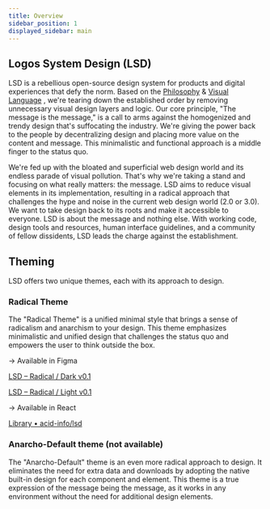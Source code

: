 ```yaml
---
title: Overview
sidebar_position: 1
displayed_sidebar: main
---
```


## Logos System Design (LSD)

LSD is a rebellious open-source design system for products and digital experiences that defy the norm. Based on the [Philosophy](https://www.notion.so/Philosophy-e9f9330417fa4c4db19b32f3ad9c0e14?pvs=21) & [Visual Language](https://www.notion.so/Visual-Language-ba5c311d09c74fc4bc97ad0d4ed545ac?pvs=21) , we're tearing down the established order by removing unnecessary visual design layers and logic. Our core principle, "The message is the message," is a call to arms against the homogenized and trendy design that's suffocating the industry. We're giving the power back to the people by decentralizing design and placing more value on the content and message. This minimalistic and functional approach is a middle finger to the status quo.

We're fed up with the bloated and superficial web design world and its endless parade of visual pollution. That's why we're taking a stand and focusing on what really matters: the message. LSD aims to reduce visual elements in its implementation, resulting in a radical approach that challenges the hype and noise in the current web design world (2.0 or 3.0). We want to take design back to its roots and make it accessible to everyone. LSD is about the message and nothing else. With working code, design tools and resources, human interface guidelines, and a community of fellow dissidents, LSD leads the charge against the establishment.

## Theming

LSD offers two unique themes, each with its approach to design.

### Radical Theme

The "Radical Theme" is a unified minimal style that brings a sense of radicalism and anarchism to your design. This theme emphasizes minimalistic and unified design that challenges the status quo and empowers the user to think outside the box.

→ Available in Figma 

[LSD – Radical / Dark v0.1](https://www.figma.com/community/file/1232693110330710020?searchSessionId=lh7x36gl-kmmloagxs0f)

[LSD – Radical / Light v0.1](https://www.figma.com/community/file/1232692398360647682?searchSessionId=lh7x36gl-kmmloagxs0f)

→ Available in React 

[Library  • acid-info/lsd](https://www.chromatic.com/library?appId=63e4f71c39dc65c5c703c1e8)

### Anarcho-Default theme (not available)

The "Anarcho-Default" theme is an even more radical approach to design. It eliminates the need for extra data and downloads by adopting the native built-in design for each component and element. This theme is a true expression of the message being the message, as it works in any environment without the need for additional design elements.